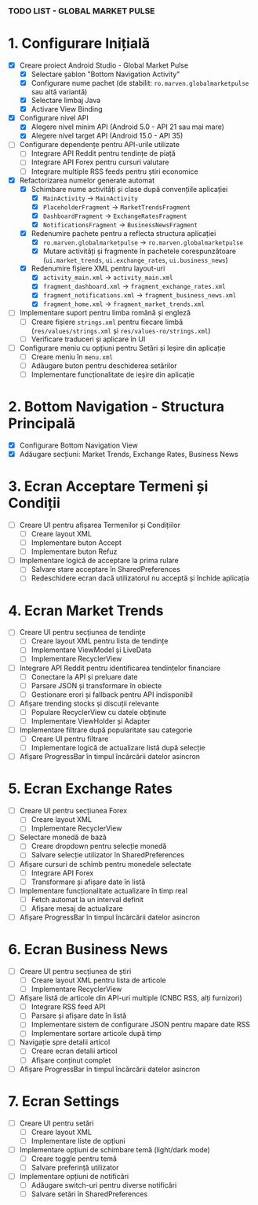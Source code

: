 ### TODO LIST - GLOBAL MARKET PULSE ###

# 1. Configurare Inițială
- [x] Creare proiect Android Studio - Global Market Pulse
    - [x] Selectare șablon "Bottom Navigation Activity"
    - [x] Configurare nume pachet (de stabilit: `ro.marven.globalmarketpulse` sau altă variantă)
    - [x] Selectare limbaj Java
    - [x] Activare View Binding
- [x] Configurare nivel API
    - [x] Alegere nivel minim API (Android 5.0 - API 21 sau mai mare)
    - [x] Alegere nivel target API (Android 15.0 - API 35)
- [ ] Configurare dependențe pentru API-urile utilizate
    - [ ] Integrare API Reddit pentru tendințe de piață
    - [ ] Integrare API Forex pentru cursuri valutare
    - [ ] Integrare multiple RSS feeds pentru știri economice
- [x] Refactorizarea numelor generate automat
    - [x] Schimbare nume activități și clase după convențiile aplicației
        - [x] `MainActivity` → `MainActivity`
        - [x] `PlaceholderFragment` → `MarketTrendsFragment`
        - [x] `DashboardFragment` → `ExchangeRatesFragment`
        - [x] `NotificationsFragment` → `BusinessNewsFragment`
    - [x] Redenumire pachete pentru a reflecta structura aplicației
        - [x] `ro.marven.globalmarketpulse` → `ro.marven.globalmarketpulse`
        - [x] Mutare activități și fragmente în pachetele corespunzătoare (`ui.market_trends`, `ui.exchange_rates`, `ui.business_news`)
    - [x] Redenumire fișiere XML pentru layout-uri
        - [x] `activity_main.xml` → `activity_main.xml`
        - [x] `fragment_dashboard.xml` → `fragment_exchange_rates.xml`
        - [x] `fragment_notifications.xml` → `fragment_business_news.xml`
        - [x] `fragment_home.xml` → `fragment_market_trends.xml`
- [ ] Implementare suport pentru limba română și engleză
    - [ ] Creare fișiere `strings.xml` pentru fiecare limbă (`res/values/strings.xml` și `res/values-ro/strings.xml`)
    - [ ] Verificare traduceri și aplicare în UI
- [ ] Configurare meniu cu opțiuni pentru Setări și Ieșire din aplicație
    - [ ] Creare meniu în `menu.xml`
    - [ ] Adăugare buton pentru deschiderea setărilor
    - [ ] Implementare funcționalitate de ieșire din aplicație

# 2. Bottom Navigation - Structura Principală
- [x] Configurare Bottom Navigation View
- [x] Adăugare secțiuni: Market Trends, Exchange Rates, Business News

# 3. Ecran Acceptare Termeni și Condiții
- [ ] Creare UI pentru afișarea Termenilor și Condițiilor
    - [ ] Creare layout XML
    - [ ] Implementare buton Accept
    - [ ] Implementare buton Refuz
- [ ] Implementare logică de acceptare la prima rulare
    - [ ] Salvare stare acceptare în SharedPreferences
    - [ ] Redeschidere ecran dacă utilizatorul nu acceptă și închide aplicația

# 4. Ecran Market Trends
- [ ] Creare UI pentru secțiunea de tendințe
    - [ ] Creare layout XML pentru lista de tendințe
    - [ ] Implementare ViewModel și LiveData
    - [ ] Implementare RecyclerView
- [ ] Integrare API Reddit pentru identificarea tendințelor financiare
    - [ ] Conectare la API și preluare date
    - [ ] Parsare JSON și transformare în obiecte
    - [ ] Gestionare erori și fallback pentru API indisponibil
- [ ] Afișare trending stocks și discuții relevante
    - [ ] Populare RecyclerView cu datele obținute
    - [ ] Implementare ViewHolder și Adapter
- [ ] Implementare filtrare după popularitate sau categorie
    - [ ] Creare UI pentru filtrare
    - [ ] Implementare logică de actualizare listă după selecție
- [ ] Afișare ProgressBar în timpul încărcării datelor asincron

# 5. Ecran Exchange Rates
- [ ] Creare UI pentru secțiunea Forex
    - [ ] Creare layout XML
    - [ ] Implementare RecyclerView
- [ ] Selectare monedă de bază
    - [ ] Creare dropdown pentru selecție monedă
    - [ ] Salvare selecție utilizator în SharedPreferences
- [ ] Afișare cursuri de schimb pentru monedele selectate
    - [ ] Integrare API Forex
    - [ ] Transformare și afișare date în listă
- [ ] Implementare funcționalitate actualizare în timp real
    - [ ] Fetch automat la un interval definit
    - [ ] Afișare mesaj de actualizare
- [ ] Afișare ProgressBar în timpul încărcării datelor asincron

# 6. Ecran Business News
- [ ] Creare UI pentru secțiunea de știri
    - [ ] Creare layout XML pentru lista de articole
    - [ ] Implementare RecyclerView
- [ ] Afișare listă de articole din API-uri multiple (CNBC RSS, alți furnizori)
    - [ ] Integrare RSS feed API
    - [ ] Parsare și afișare date în listă
    - [ ] Implementare sistem de configurare JSON pentru mapare date RSS
    - [ ] Implementare sortare articole după timp
- [ ] Navigație spre detalii articol
    - [ ] Creare ecran detalii articol
    - [ ] Afișare conținut complet
- [ ] Afișare ProgressBar în timpul încărcării datelor asincron

# 7. Ecran Settings
- [ ] Creare UI pentru setări
    - [ ] Creare layout XML
    - [ ] Implementare liste de opțiuni
- [ ] Implementare opțiuni de schimbare temă (light/dark mode)
    - [ ] Creare toggle pentru temă
    - [ ] Salvare preferință utilizator
- [ ] Implementare opțiuni de notificări
    - [ ] Adăugare switch-uri pentru diverse notificări
    - [ ] Salvare setări în SharedPreferences